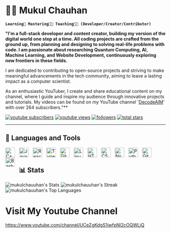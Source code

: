 # 🏄‍♂️ Mukul Chauhan

  

**`Learning📖 Mastering👨‍🎨 Teaching👨‍🏫 (Developer/Creator/Contributor)`**

**"I'm a full-stack developer and content creator, building my version of the digital world one step at a time. All coding projects are crafted from the ground up, from planning and designing to solving real-life problems with code. I am passionate about researching Quantum Computing, AI, Machine Learning, and Website Development, continuously exploring new frontiers in these fields.**

I am dedicated to contributing to open-source projects and striving to make meaningful advancements in the tech community, aiming to leave a lasting impact as a computer scientist.

As an enthusiastic YouTuber, I create and share educational content on my channel, where I guide and inspire my audience through innovative projects and tutorials. My videos can be found on my YouTube channel '[DecodeAIM](https://www.youtube.com/channel/UCeZgKdgS1iwfpNl2cOQWLiQ)' with over 264 subscribers."**

<p  align="left">
<a  href="https://www.youtube.com/channel/UCeZgKdgS1iwfpNl2cOQWLiQ?sub_confirmation=1">
<img  alt="youtube subscribers"  title="Subscribe to my YouTube channel"  src="https://custom-icon-badges.demolab.com/youtube/channel/subscribers/UCeZgKdgS1iwfpNl2cOQWLiQ?color=%23E05D44&label=SUBSCRIBE&logo=video&logoColor=white&style=for-the-badge&labelColor=CE4630"/></a>
<a  href="https://www.youtube.com/@decodeaim/videos">
<img  alt="youtube views"  title="YouTube views"  src="https://custom-icon-badges.demolab.com/youtube/channel/views/UCeZgKdgS1iwfpNl2cOQWLiQ?color=%23E1AD0E&logo=eye&logoColor=white&style=for-the-badge&labelColor=C79600"/></a>
<a  href="https://github.com/mukulchauuhan?tab=followers">
<img  alt="followers"  title="Follow me on Github"  src="https://custom-icon-badges.demolab.com/github/followers/mukulchauuhan?color=236ad3&labelColor=1155ba&style=for-the-badge&logo=person-add&label=Follow&logoColor=white"/></a>
<a  href="https://github.com/mukulchauuhan?tab=repositories&sort=stargazers">
<img  alt="total stars"  title="Total stars on GitHub"  src="https://custom-icon-badges.demolab.com/github/stars/mukulchauuhan?color=55960c&style=for-the-badge&labelColor=488207&logo=star"/></a>
</p>

---

## 🧰 Languages and Tools

<img  align="left"  alt="C++"  width="30px"  style="padding-right:10px;"  src="https://cdn.jsdelivr.net/gh/devicons/devicon/icons/cplusplus/cplusplus-line.svg"  />
<img  align="left"  alt="JavaScript"  width="30px"  style="padding-right:10px;"  src="https://cdn.jsdelivr.net/gh/devicons/devicon/icons/javascript/javascript-plain.svg"  />
<img  align="left"  alt="React"  width="30px"  style="padding-right:10px;"  src="https://cdn.jsdelivr.net/gh/devicons/devicon/icons/react/react-original.svg"  />
<img  align="left"  alt="TypeScript"  width="30px"  style="padding-right:10px;"  src="https://cdn.jsdelivr.net/gh/devicons/devicon/icons/typescript/typescript-plain.svg"  />
<img  align="left"  alt="Git"  width="30px"  style="padding-right:10px;"  src="https://cdn.jsdelivr.net/gh/devicons/devicon/icons/git/git-original.svg"  />
<img  align="left"  alt="Linux"  width="30px"  style="padding-right:10px;"  src="https://cdn.jsdelivr.net/gh/devicons/devicon/icons/linux/linux-original.svg"  />
<img  align="left"  alt="HTML"  width="30px"  style="padding-right:10px;"  src="https://cdn.jsdelivr.net/gh/devicons/devicon/icons/html5/html5-plain.svg"  />
<img  align="left"  alt="CSS"  width="30px"  style="padding-right:10px;"  src="https://cdn.jsdelivr.net/gh/devicons/devicon/icons/css3/css3-plain.svg"  />
<img  align="left"  alt="NodeJS"  width="30px"  style="padding-right:10px;"  src="https://cdn.jsdelivr.net/gh/devicons/devicon/icons/nodejs/nodejs-original.svg"  />
<img  align="left"  alt="Python"  width="30px"  style="padding-right:10px;"  src="https://cdn.jsdelivr.net/gh/devicons/devicon/icons/python/python-plain.svg"  />
<img  align="left"  alt="GitHub"  width="30px"  style="padding-right:10px;"  src="https://cdn.jsdelivr.net/gh/devicons/devicon/icons/github/github-original.svg"  />
<img  align="left"  alt="Bash"  width="30px"  style="padding-right:10px;"  src="https://cdn.jsdelivr.net/gh/devicons/devicon/icons/bash/bash-original.svg"  />
<br  />

#

## 📊 Stats

![mukulchauuhan's Stats](https://github-readme-stats.vercel.app/api?username=mukulchauuhan&theme=slateorange&show_icons=true&hide_border=true&count_private=false)
![mukulchauuhan's Streak](https://github-readme-streak-stats.herokuapp.com/?user=mukulchauuhan&theme=slateorange&hide_border=true)
![mukulchauuhan's Top Languages](https://github-readme-stats.vercel.app/api/top-langs/?username=mukulchauuhan&theme=slateorange&show_icons=true&hide_border=true&layout=compact)

# Visit My Youtube Channel
https://www.youtube.com/channel/UCeZgKdgS1iwfpNl2cOQWLiQ
